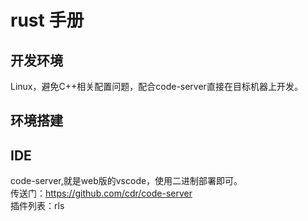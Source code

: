 # rust 手册

## 开发环境
Linux，避免C++相关配置问题，配合code-server直接在目标机器上开发。

## 环境搭建

## IDE
code-server,就是web版的vscode，使用二进制部署即可。  
传送门：https://github.com/cdr/code-server  
插件列表：rls  
